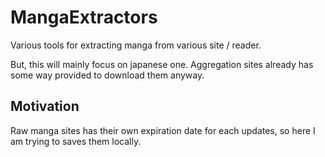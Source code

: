 # MangaExtractors
Various tools for extracting manga from various site / reader.

But, this will mainly focus on japanese one. Aggregation sites already has some way provided to download them anyway.

## Motivation
Raw manga sites has their own expiration date for each updates, so here I am trying to saves them locally.

